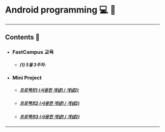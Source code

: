 # Android programming :computer: :memo:
---
## Contents :open_file_folder:


- ### FastCampus 교육
  - ##### (1) 5월 3주차:
- ### Mini Project
  - ##### [프로젝트1 (사용한 개념1 / 개념2)](링크)
  - ##### [프로젝트2 (사용한 개념1 / 개념2)](링크)
  - ##### [프로젝트3 (사용한 개념1 / 개념2)](링크)

*****
